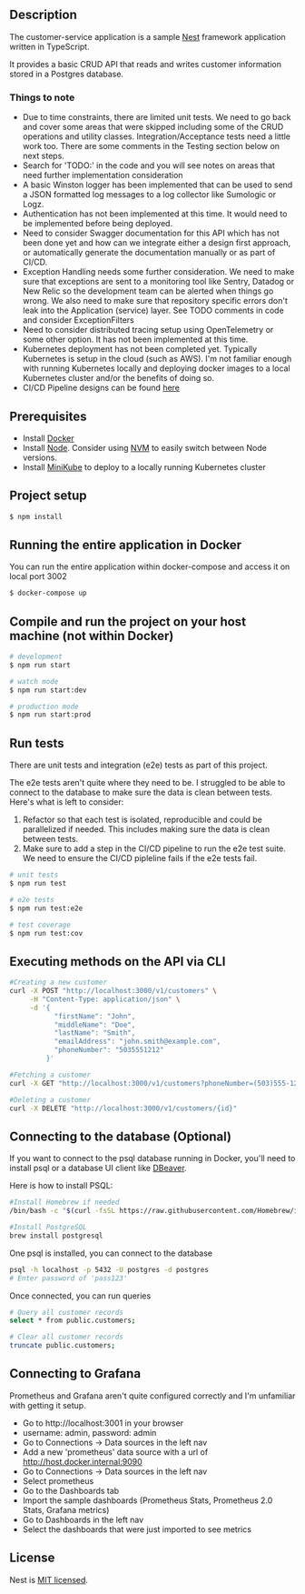 
## Description

The customer-service application is a sample [Nest](https://github.com/nestjs/nest) framework application written in TypeScript.

It provides a basic CRUD API that reads and writes customer information stored in a Postgres database.

### Things to note
- Due to time constraints, there are limited unit tests.  We need to go back and cover some areas that were skipped including some of the CRUD operations and utility classes.  Integration/Acceptance tests need a little work too.  There are some comments in the Testing section below on next steps.
- Search for 'TODO:' in the code and you will see notes on areas that need further implementation consideration
- A basic Winston logger has been implemented that can be used to send a JSON formatted log messages to a log collector like Sumologic or Logz.
- Authentication has not been implemented at this time.  It would need to be implemented before being deployed.
- Need to consider Swagger documentation for this API which has not been done yet and how can we integrate either a design first approach, or automatically generate the documentation manually or as part of CI/CD.
- Exception Handling needs some further consideration.  We need to make sure that exceptions are sent to a monitoring tool like Sentry, Datadog or New Relic so the development team can be alerted when things go wrong.  We also need to make sure that repository specific errors don't leak into the Application (service) layer.  See TODO comments in code and consider ExceptionFilters
- Need to consider distributed tracing setup using OpenTelemetry or some other option.  It has not been implemented at this time.
- Kubernetes deployment has not been completed yet.  Typically Kubernetes is setup in the cloud (such as AWS).  I'm not familiar enough with running Kubernetes locally and deploying docker images to a local Kubernetes cluster and/or the benefits of doing so.
- CI/CD Pipeline designs can be found [here](CI-CD/ci-cd-pipeline.md)

## Prerequisites
- Install [Docker](https://www.docker.com/)
- Install [Node](https://nodejs.org/en/download/package-manager).  Consider using [NVM](https://github.com/nvm-sh/nvm) to easily switch between Node versions.
- Install [MiniKube](https://minikube.sigs.k8s.io/docs/) to deploy to a locally running Kubernetes cluster

## Project setup
```bash
$ npm install
```

## Running the entire application in Docker
You can run the entire application within docker-compose and access it on local port 3002
```bash
$ docker-compose up
```

## Compile and run the project on your host machine (not within Docker)

```bash
# development
$ npm run start

# watch mode
$ npm run start:dev

# production mode
$ npm run start:prod
```

## Run tests
There are unit tests and integration (e2e) tests as part of this project.

The e2e tests aren't quite where they need to be.  I struggled to be able to connect to the database to make sure the data is clean between tests.  Here's what is left to consider:
1. Refactor so that each test is isolated, reproducible and could be parallelized if needed.  This includes making sure the data is clean between tests.
2. Make sure to add a step in the CI/CD pipeline to run the e2e test suite.  We need to ensure the CI/CD pipleline fails if the e2e tests fail.

```bash
# unit tests
$ npm run test

# e2e tests
$ npm run test:e2e

# test coverage
$ npm run test:cov
```

## Executing methods on the API via CLI
```bash
#Creating a new customer
curl -X POST "http://localhost:3000/v1/customers" \
     -H "Content-Type: application/json" \
     -d '{
           "firstName": "John",
           "middleName": "Doe",
           "lastName": "Smith",
           "emailAddress": "john.smith@example.com",
           "phoneNumber": "5035551212"
         }'

#Fetching a customer
curl -X GET "http://localhost:3000/v1/customers?phoneNumber=(503)555-1212"

#Deleting a customer
curl -X DELETE "http://localhost:3000/v1/customers/{id}"
```

## Connecting to the database (Optional)
If you want to connect to the psql database running in Docker, you'll need to install psql or a database UI client like [DBeaver](https://dbeaver.io/download/).  

Here is how to install PSQL:
```bash
#Install Homebrew if needed
/bin/bash -c "$(curl -fsSL https://raw.githubusercontent.com/Homebrew/install/HEAD/install.sh)"

#Install PostgreSQL
brew install postgresql
```

One psql is installed, you can connect to the database
```bash
psql -h localhost -p 5432 -U postgres -d postgres
# Enter password of 'pass123'
```
Once connected, you can run queries
```bash
# Query all customer records
select * from public.customers;

# Clear all customer records
truncate public.customers;
```

## Connecting to Grafana
Prometheus and Grafana aren't quite configured correctly and I'm unfamiliar with getting it setup.
- Go to http://localhost:3001 in your browser
- username: admin, password: admin
- Go to Connections -> Data sources in the left nav
- Add a new 'prometheus' data source with a url of http://host.docker.internal:9090
- Go to Connections -> Data sources in the left nav
- Select prometheus
- Go to the Dashboards tab
- Import the sample dashboards (Prometheus Stats, Prometheus 2.0 Stats, Grafana metrics)
- Go to Dashboards in the left nav
- Select the dashboards that were just imported to see metrics

## License

Nest is [MIT licensed](https://github.com/nestjs/nest/blob/master/LICENSE).
